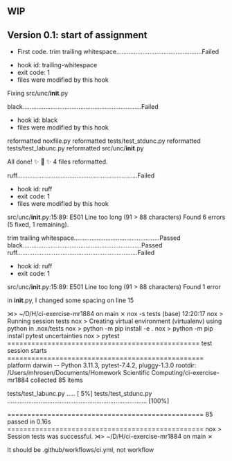 ## WIP


## Version 0.1: start of assignment

* First code.
trim trailing whitespace.................................................Failed
- hook id: trailing-whitespace
- exit code: 1
- files were modified by this hook

Fixing src/unc/__init__.py

black....................................................................Failed
- hook id: black
- files were modified by this hook

reformatted noxfile.py
reformatted tests/test_stdunc.py
reformatted tests/test_labunc.py
reformatted src/unc/__init__.py

All done! ✨ 🍰 ✨
4 files reformatted.

ruff.....................................................................Failed
- hook id: ruff
- exit code: 1
- files were modified by this hook

src/unc/__init__.py:15:89: E501 Line too long (91 > 88 characters)
Found 6 errors (5 fixed, 1 remaining).

trim trailing whitespace.................................................Passed
black....................................................................Passed
ruff.....................................................................Failed
- hook id: ruff
- exit code: 1

src/unc/__init__.py:15:89: E501 Line too long (91 > 88 characters)
Found 1 error

in __init__.py, I changed some spacing on line 15


⋊> ~/D/H/ci-exercise-mr1884 on main ⨯ nox -s tests                                                     (base) 12:20:17
nox > Running session tests
nox > Creating virtual environment (virtualenv) using python in .nox/tests
nox > python -m pip install -e .
nox > python -m pip install pytest uncertainties
nox > pytest
================================================ test session starts =================================================
platform darwin -- Python 3.11.3, pytest-7.4.2, pluggy-1.3.0
rootdir: /Users/mhrosen/Documents/Homework Scientific Computing/ci-exercise-mr1884
collected 85 items

tests/test_labunc.py .....                                                                                     [  5%]
tests/test_stdunc.py ................................................................................          [100%]

================================================= 85 passed in 0.16s =================================================
nox > Session tests was successful.
⋊> ~/D/H/ci-exercise-mr1884 on main ⨯

It should be .github/workflows/ci.yml, not workflow
